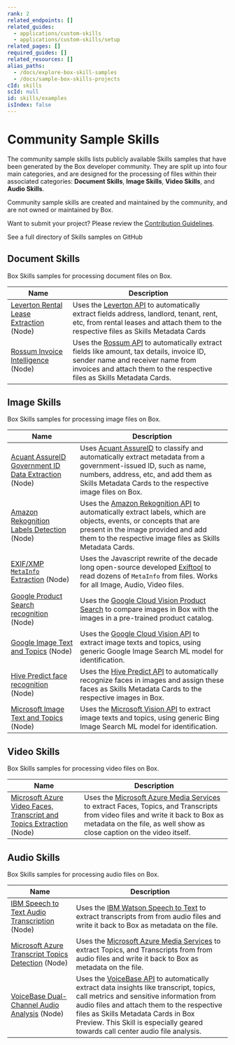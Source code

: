 ```yaml
---
rank: 2
related_endpoints: []
related_guides:
  - applications/custom-skills
  - applications/custom-skills/setup
related_pages: []
required_guides: []
related_resources: []
alias_paths:
  - /docs/explore-box-skill-samples
  - /docs/sample-box-skills-projects
cId: skills
scId: null
id: skills/examples
isIndex: false
---
```

# Community Sample Skills

The community sample skills lists publicly available Skills samples that have
been generated by the Box developer community. They are split up into four main
categories, and are designed for the processing of files within their
associated categories: **Document Skills**, **Image Skills**, **Video Skills**,
and **Audio Skills**.

<Message warning>

Community sample skills are created and maintained by the community, and are
not owned or maintained by Box.

</Message>

Want to submit your project? Please review the
[Contribution Guidelines][contributing_guidelines].

<CTA to="https://github.com/box-community">
See a full directory of Skills samples on GitHub

</CTA>

## Document Skills

Box Skills samples for processing document files on Box.

<!-- markdownlint-disable line-length -->

| Name                                                | Description                                                                                                                                                                                                          |
| --------------------------------------------------- | -------------------------------------------------------------------------------------------------------------------------------------------------------------------------------------------------------------------- |
| [Leverton Rental Lease Extraction][leverton] (Node) | Uses the [Leverton API][leverton_ml] to automatically extract fields address, landlord, tenant, rent, etc, from rental leases and attach them to the respective files as Skills Metadata Cards                       |
| [Rossum Invoice Intelligence][rossum] (Node)        | Uses the [Rossum API][rossum_ml] to automatically extract fields like amount, tax details, invoice ID, sender name and receiver name from invoices and attach them to the respective files as Skills Metadata Cards. |

<!-- markdownlint-enable line-length -->

## Image Skills

Box Skills samples for processing image files on Box.

<!-- markdownlint-disable line-length -->

| Name                                                                 | Description                                                                                                                                                                                                                                 |
| -------------------------------------------------------------------- | ------------------------------------------------------------------------------------------------------------------------------------------------------------------------------------------------------------------------------------------- |
| [Acuant AssureID Government ID Data Extraction][image_acuant] (Node) | Uses [Acuant AssureID][image_acuant_ml] to classify and automatically extract metadata from a government-issued ID, such as name, numbers, address, etc, and add them as Skills Metadata Cards to the respective image files on Box.        |
| [Amazon Rekognition Labels Detection][image_rekognition] (Node)      | Uses the [Amazon Rekognition API][image_rekognition_ml] to automatically extract labels, which are objects, events, or concepts that are present in the image provided and add them to the respective image files as Skills Metadata Cards. |
| [EXIF/XMP `MetaInfo` Extraction][image_exif] (Node)                  | Uses the Javascript rewrite of the decade long open-source developed [Exiftool][image_exif_ml] to read dozens of `MetaInfo` from files. Works for all Image, Audio, Video files.                                                            |
| [Google Product Search recognition][image_google_prod] (Node)        | Uses the [Google Cloud Vision Product Search][image_google_prod_ml] to compare images in Box with the images in a pre-trained product catalog.                                                                                              |
| [Google Image Text and Topics][image_google_image] (Node)            | Uses the [Google Cloud Vision API][image_google_image_ml] to extract image texts and topics, using generic Google Image Search ML model for identification.                                                                                 |
| [Hive Predict face recognition][image_hive] (Node)                   | Uses the [Hive Predict API][image_hive_ml] to automatically recognize faces in images and assign these faces as Skills Metadata Cards to the respective images in Box.                                                                      |
| [Microsoft Image Text and Topics][image_ms_image] (Node)             | Uses the [Microsoft Vision API][image_ms_image_ml] to extract image texts and topics, using generic Bing Image Search ML model for identification.                                                                                          |

<!-- markdownlint-enable line-length -->

## Video Skills

Box Skills samples for processing video files on Box.

<!-- markdownlint-disable line-length -->

| Name                                                                                      | Description                                                                                                                                                                                                                     |
| ----------------------------------------------------------------------------------------- | ------------------------------------------------------------------------------------------------------------------------------------------------------------------------------------------------------------------------------- |
| [Microsoft Azure Video Faces, Transcript and Topics Extraction][video_azure_video] (Node) | Uses the [Microsoft Azure Media Services][video_azure_video_ml] to extract Faces, Topics, and Transcripts from video files and write it back to Box as metadata on the file, as well show as close caption on the video itself. |

<!-- markdownlint-enable line-length -->

## Audio Skills

Box Skills samples for processing audio files on Box.

<!-- markdownlint-disable line-length -->

| Name                                                                            | Description                                                                                                                                                                                                                                                                                                                    |
| ------------------------------------------------------------------------------- | ------------------------------------------------------------------------------------------------------------------------------------------------------------------------------------------------------------------------------------------------------------------------------------------------------------------------------ |
| [IBM Speech to Text Audio Transcription][audio_ibm_speech] (Node)               | Uses the [IBM Watson Speech to Text][audio_ibm_speech_ml] to extract transcripts from from audio files and write it back to Box as metadata on the file.                                                                                                                                                                       |
| [Microsoft Azure Transcript Topics Detection][audio_ms_azure_transcript] (Node) | Uses the [Microsoft Azure Media Services][audio_ms_azure_transcript_ml] to extract Topics, and Transcripts from from audio files and write it back to Box as metadata on the file.                                                                                                                                             |
| [VoiceBase Dual-Channel Audio Analysis][audio_voicebase] (Node)                 | Uses the [VoiceBase API][audio_voicebase_ml] to automatically extract data insights like transcript, topics, call metrics and sensitive information from audio files and attach them to the respective files as Skills Metadata Cards in Box Preview. This Skill is especially geared towards call center audio file analysis. |

<!-- markdownlint-enable line-length -->

[audio_ibm_speech]: https://github.com/box-community/sample-audio-skills/blob/master/ibm-watson-transcript-extraction

[audio_ibm_speech_ml]: https://www.ibm.com/watson/services/speech-to-text/

[audio_ms_azure_transcript]: https://github.com/box-community/sample-audio-skills/blob/master/microsoft-azure-transcript-topics-detection

[audio_ms_azure_transcript_ml]: https://docs.microsoft.com/en-us/azure/media-services/latest/analyzing-video-audio-files-concept

[audio_voicebase]: https://github.com/box-community/sample-audio-skills/blob/master/voicebase-callcenter-audio-analysis

[audio_voicebase_ml]: https://developer.voicebase.com/

[leverton]: https://github.com/box-community/sample-document-skills/blob/master/leverton-lease-extraction

[leverton_ml]: https://www.leverton.ai/

[rossum]: https://github.com/box-community/sample-document-skills/blob/master/rossum-invoice-intelligence

[rossum_ml]: https://rossum.ai/

[image_acuant]: https://github.com/box-community/sample-image-skills/blob/master/acuant-assureid-goverment-id-data-extraction

[image_acuant_ml]: https://www.acuantcorp.com/products/assureid-identity-verification-software/

[image_rekognition]: https://github.com/box-community/sample-image-skills/blob/master/amazon-rekognition-labels-detection

[image_rekognition_ml]: https://aws.amazon.com/rekognition

[image_exif]: https://github.com/box-community/sample-image-skills/blob/master/exiftool-metainfo-extraction

[image_exif_ml]: https://github.com/exiftool/exiftool

[image_google_prod]: https://github.com/box-community/sample-image-skills/blob/master/google-product-search-integration

[image_google_prod_ml]: https://cloud.google.com/vision/product-search/docs/

[image_google_image]: https://github.com/box-community/sample-image-skills/blob/master/google-vision-text-topics-detection

[image_google_image_ml]: https://cloud.google.com/vision

[image_hive]: https://github.com/box-community/sample-image-skills/blob/master/hive-predict-face-recognition

[image_hive_ml]: https://thehive.ai/predict

[image_ms_image]: https://github.com/box-community/sample-image-skills/blob/master/microsoft-vision-text-topics-detection

[image_ms_image_ml]: https://cloud.google.com/vision/

[video_azure_video]: https://github.com/box-community/sample-video-skills/blob/master/microsoft-azure-faces-transcript-topics-detection

[video_azure_video_ml]: https://docs.microsoft.com/en-us/azure/media-services/latest/analyzing-video-audio-files-concept

[contributing_guidelines]: https://github.com/box-community/community-guidelines/blob/master/.github/CONTRIBUTING.md
